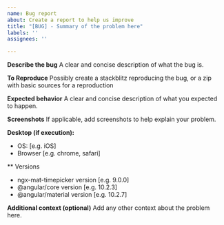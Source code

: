 ```yaml
---
name: Bug report
about: Create a report to help us improve
title: "[BUG] - Summary of the problem here"
labels: ''
assignees: ''

---
```


**Describe the bug**
A clear and concise description of what the bug is.

**To Reproduce**
Possibly create a stackblitz reproducing the bug, or a zip with basic sources for a reproduction

**Expected behavior**
A clear and concise description of what you expected to happen.

**Screenshots**
If applicable, add screenshots to help explain your problem.

**Desktop (if execution):**
 - OS: [e.g. iOS]
 - Browser [e.g. chrome, safari]

** Versions
 - ngx-mat-timepicker version [e.g. 9.0.0]
 - @angular/core version [e.g. 10.2.3]
 - @angular/material version [e.g. 10.2.7]

**Additional context (optional)**
Add any other context about the problem here.
